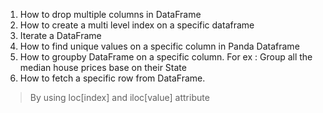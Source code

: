 1. How to drop multiple columns in DataFrame
2. How to create a multi level index on a specific dataframe
3. Iterate a DataFrame
4. How to find unique values on a specific column in Panda Dataframe
5. How to groupby DataFrame on a specific column. For ex : Group all the median house prices base on their State
6. How to fetch a specific row from DataFrame. 
> By using loc[index] and iloc[value] attribute
